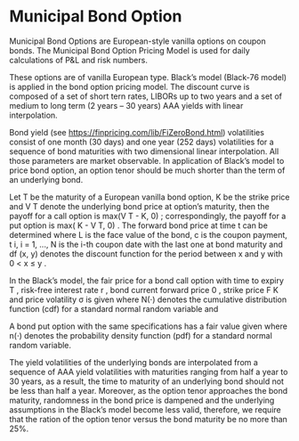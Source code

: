 # Municipal Bond Option


Municipal Bond Options are European-style vanilla options on coupon bonds. The Municipal Bond Option Pricing Model is used for daily calculations of P&amp;L and risk numbers.

These options are of vanilla European type. Black’s model (Black-76 model) is applied in the bond option pricing model. The discount curve is composed of a set of short tern rates, LIBORs up to two years and a set of medium to long term (2 years – 30 years) AAA yields with linear interpolation. 

Bond yield (see https://finpricing.com/lib/FiZeroBond.html) volatilities consist of one month (30 days) and one year (252 days) volatilities for a sequence of bond maturities with two dimensional linear interpolation. All those parameters are market observable. In application of Black’s model to price bond option, an option tenor should be much shorter than the term of an underlying bond.

Let T be the maturity of a European vanilla bond option, K be the strike price and V T  denote the underlying bond price at option’s maturity, then the payoff for a call option is max(V T - K, 0) ; correspondingly, the payoff for a put option is max( K - V T, 0) . The forward bond price at time t can be determined where L is the face value of the bond, c is the coupon payment, t i,  i = 1, ..., N is the i-th coupon date with the last one at bond maturity and df (x, y) denotes the discount function for the period between x and y with 0 < x ≤ y .

In the Black’s model, the fair price for a bond call option with time to expiry T , risk-free interest rate r , bond current forward price 0 , strike price F K and price volatility σ is given where N(⋅) denotes the cumulative distribution function (cdf) for a standard normal random variable and

A bond put option with the same specifications has a fair value given where n(⋅) denotes the probability density function (pdf) for a standard normal random variable.

The yield volatilities of the underlying bonds are interpolated from a sequence of AAA yield volatilities with maturities ranging from half a year to 30 years, as a result, the time to maturity of an underlying bond should not be less than half a year. Moreover, as the option tenor approaches the bond maturity, randomness in the bond price is dampened and the underlying assumptions in the Black’s model become less valid, therefore, we require that the ration of the option tenor versus the bond maturity be no more than 25%.

